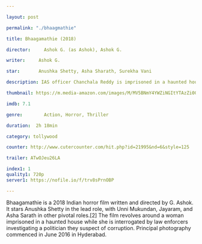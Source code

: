 ```yaml
---

layout: post

permalink: "./bhaagmathie"

title: Bhaagamathie (2018)

director:     Ashok G. (as Ashok), Ashok G.

writer:     Ashok G.

star:       Anushka Shetty, Asha Sharath, Surekha Vani

description: IAS officer Chanchala Reddy is imprisoned in a haunted house, while she is interrogated by law enforcers investigating a politician they suspect of corruption.

thumbnail: https://m.media-amazon.com/images/M/MV5BNmY4YWZiNGItYTAzZi00YzQ3LTg3YTMtZWI2ZjJmYTI5NGIyXkEyXkFqcGdeQXVyNjQ3ODkxMjE@._V1_UX182_CR0,0,182,268_AL__QL50.jpg

imdb: 7.1

genre:        Action, Horror, Thriller

duration:  2h 18min

category: tollywood

counter: http://www.cutercounter.com/hit.php?id=21995&nd=6&style=125

trailer: ATwOJeu26LA

index1: 1
quality1: 720p
server1: https://nofile.io/f/trv8sPrnOBP

---
```


Bhaagamathie is a 2018 Indian horror film written and directed by G. Ashok. It stars Anushka Shetty in the lead role, with Unni Mukundan, Jayaram, and Asha Sarath in other pivotal roles.[2] The film revolves around a woman imprisoned in a haunted house while she is interrogated by law enforcers investigating a politician they suspect of corruption. Principal photography commenced in June 2016 in Hyderabad.